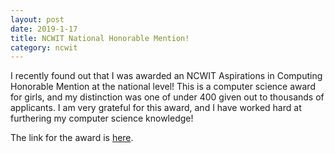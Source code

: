 ```yaml
---
layout: post
date: 2019-1-17
title: NCWIT National Honorable Mention!
category: ncwit
---
```

I recently found out that I was awarded an NCWIT Aspirations in Computing Honorable Mention at the national level! This is a computer science award for girls, and my distinction was one of under 400 given out to thousands of applicants. I am very grateful for this award, and I have worked hard at furthering my computer science knowledge!

The link for the award is <a href = "https://www.aspirations.org/blog/four-hundred-us-high-school-women-are-recognized-technological-achievements-0?mc_cid=cb4691eeb0&mc_eid=b04a4fb961">here</a>.
